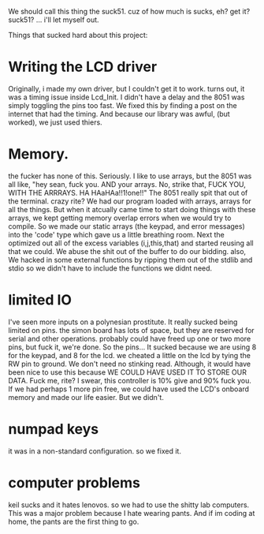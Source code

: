 We should call this thing the suck51. cuz of how much is sucks, eh? get it? suck51? ... i'll let myself out.


Things that sucked hard about this project:

Writing the LCD driver
======
Originally, i made my own driver, but I couldn't get it to work.
turns out, it was a timing issue inside Lcd_Init. I didn't have a
delay and the 8051 was simply toggling the pins too fast.
We fixed this by finding a post on the internet that had the timing.
And because our library was awful, (but worked), we just used thiers.

Memory.
======
the fucker has none of this. Seriously. I like to use arrays, but the 8051 was
all like, 
"hey sean, fuck you. AND your arrays. No, strike that, FUCK YOU, WITH THE ARRRAYS. HA HAaHAa!!1!one!!"
The 8051 really spit that out of the terminal. crazy rite?
We had our program loaded with arrays, arrays for all the things. But when it atcually came time
to start doing things with these arrays, we kept getting memory overlap errors when we would
try to compile. So we made our static arrays (the keypad, and error messages) into the 'code' type
which gave us a little breathing room. Next the optimized out all of the excess variables (i,j,this,that)
and started reusing all that we could. We abuse the shit out of the buffer to do our bidding.
also, We hacked in some external functions by ripping them out of the stdlib and stdio so we didn't have
to include the functions we didnt need.

limited IO
======
I've seen more inputs on a polynesian prostitute. It really sucked being limited on pins.
the simon board has lots of space, but they are reserved for serial and other operations.
probably could have freed up one or two more pins, but fuck it, we're done. So the pins... It
sucked because we are using 8 for the keypad, and 8 for the lcd. we cheated a little on the lcd
by tying the RW pin to ground. We don't need no stinking read. Although, it would have been nice to use
this because WE COULD HAVE USED IT TO STORE OUR DATA. Fuck me, rite? I swear, this controller is 10% give
and 90% fuck you. If we had perhaps 1 more pin free, we could have used the LCD's onboard memory and
made our life easier. But we didn't.

numpad keys
======
it was in a non-standard configuration. so we fixed it. 

computer problems
======
keil sucks and it hates lenovos. so we had to use the shitty lab computers. This was a major
problem because I hate wearing pants. And if im coding at home, the pants are the first thing to go.
